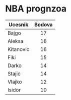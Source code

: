 # NBA prognzoa

| Ucesnik        | Bodova
| ------------- |:-------------:|
| Bajgo | 17 |
| Aleksa      | 16 |
| Kitanovic     | 16 |
| Fiki | 15 |
| Darko     | 14 |
| Stajic| 14 |
| Vlajko | 12 |
| Isidor      | 10 |